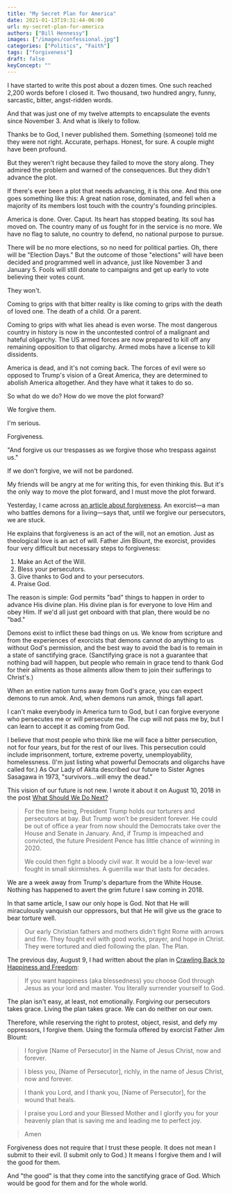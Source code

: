 ```yaml
---
title: "My Secret Plan for America"
date: 2021-01-13T19:31:44-06:00
url: my-secret-plan-for-america
authors: ["Bill Hennessy"]
images: ["/images/confessional.jpg"]
categories: ["Politics", "Faith"]
tags: ["forgiveness"]
draft: false
keyConcept: ""
---
```


I have started to write this post about a dozen times. One such  reached 2,200 words before I closed it. Two thousand, two hundred angry, funny, sarcastic, bitter, angst-ridden words. 

And that was just one of my twelve attempts to encapsulate the events since November 3. And what is likely to follow.

Thanks be to God, I never published them. Something (someone) told me they were not right. Accurate, perhaps. Honest, for sure. A couple might have been profound. 

But they weren't right because they failed to move the story along. They admired the problem and warned of the consequences. But they didn't advance the plot. 

If there's ever been a plot that needs advancing, it is this one. And this one goes something like this: A great nation rose, dominated, and fell when a majority of its members lost touch with the country's founding principles. 

America is done. Over. Caput. Its heart has stopped beating. Its soul has moved on. The country many of us fought for in the service is no more. We have no flag to salute, no country to defend, no national purpose to pursue. 

There will be no more elections, so no need for political parties. Oh, there will be "Election Days." But the outcome of those "elections" will have been decided and programmed well in advance, just like November 3 and January 5. Fools will still donate to campaigns and get up early to vote believing their votes count. 

They won't. 

Coming to grips with that bitter reality is like coming to grips with the death of loved one. The death of a child. Or a parent. 

Coming to grips with what lies ahead is even worse. The most dangerous country in history is now in the uncontested control of a malignant and hateful oligarchy. The US armed forces are now prepared to kill off any remaining opposition to that oligarchy. Armed mobs have a license to kill dissidents. 

America is dead, and it's not coming back. The forces of evil were so opposed to Trump's vision of a Great America, they are determined to abolish America altogether. And they have what it takes to do so. 

So what do we do? How do we move the plot forward? 

We forgive them. 

I'm serious. 

Forgiveness. 

"And forgive us our trespasses as we forgive those who trespass against us." 

If we don't forgive, we will not be pardoned. 

My friends will be angry at me for writing this, for even thinking this. But it's the only way to move the plot forward, and I must move the plot forward. 

Yesterday, I came across [an article about forgiveness](https://aleteia.org/2021/01/12/an-exorcist-teaches-4-steps-to-forgive/). An exorcist—a man who battles demons for a living—says that, until we forgive our persecutors, we are stuck. 

He explains that forgiveness is an act of the will, not an emotion. Just as theological love is an act of will. Father Jim Blount, the exorcist, provides four very difficult but necessary steps to forgiveness:

1. Make an Act of the Will.
2. Bless your persecutors.
3. Give thanks to God and to your persecutors. 
4. Praise God. 

The reason is simple: God permits "bad" things to happen in order to advance His divine plan. His divine plan is for everyone to love Him and obey Him. If we'd all just get onboard with that plan, there would be no "bad."

Demons exist to inflict these bad things on us. We know from scripture and from the experiences of exorcists that demons cannot do anything to us without God's permission, and the best way to avoid the bad is to remain in a state of sanctifying grace. (Sanctifying grace is not a guarantee that nothing bad will happen, but people who remain in grace tend to thank God for their ailments as those ailments allow them to join their sufferings to Christ's.) 

When an entire nation turns away from God's grace, you can expect demons to run amok. And, when demons run amok, things fall apart. 

I can't make everybody in America turn to God, but I can forgive everyone who persecutes me or will persecute me. The cup will not pass me by, but I can learn to accept it as coming from God. 

I believe that most people who think like me will face a bitter persecution, not for four years, but for the rest of our lives. This persecution could include imprisonment, torture, extreme poverty, unemployability, homelessness. (I'm just listing what powerful Democrats and oligarchs have called for.) As Our Lady of Akita described our future to Sister Agnes Sasagawa in 1973, "survivors...will envy the dead." 

This vision of our future is not new. I wrote it about it on August 10, 2018 in the post [What Should We Do Next?](https://hennessysview.com/2018/08/10/what-should-we-do-next/) 

> For the time being, President Trump holds our torturers and persecutors at bay. But Trump won’t be president forever. He could be out of office a year from now should the Democrats take over the House and Senate in January.  And, if Trump is impeached and convicted, the future President Pence has little chance of winning in 2020.
>
> We could then fight a bloody civil war. It would be a low-level war fought in small skirmishes. A guerrilla war that lasts for decades. 

We are a week away from Trump's departure from the White House. Nothing has happened to avert the grim future I saw coming in 2018. 

In that same article, I saw our only hope is God. Not that He will miraculously vanquish our oppressors, but that He will give us the grace to bear torture well. 

> Our early Christian fathers and mothers didn’t fight Rome with arrows and fire. They fought evil with good works, prayer, and hope in Christ. They were tortured and died following the plan. The Plan.

The previous day, August 9, I had written about the plan in [Crawling Back to Happiness and Freedom](https://hennessysview.com/2018/08/08/crawling-back-to-happiness-and-freedom/):

> If you want happiness (aka blessedness) you choose God through Jesus as your lord and master. You literally surrender yourself to God.

The plan isn't easy, at least, not emotionally. Forgiving our persecutors takes grace. Living the plan takes grace. We can do neither on our own. 

Therefore, while reserving the right to protest, object, resist, and defy my oppressors, I forgive them. Using the formula offered by exorcist Father Jim Blount:

> I forgive [Name of Persecutor] in the Name of Jesus Christ, now and forever.

> I bless you, [Name of Persecutor], richly, in the name of Jesus Christ, now and forever.

> I thank you Lord, and I thank you, [Name of Persecutor], for the wound that heals.

> I praise you Lord and your Blessed Mother and I glorify you for your heavenly plan that is saving me and leading me to perfect joy.

> Amen


Forgiveness does not require that I trust these people. It does not mean I submit to their evil. (I submit only to God.) It means I forgive them and I will the good for them. 

And "the good" is that they come into the sanctifying grace of God. Which would be good for them and for the whole world. 


